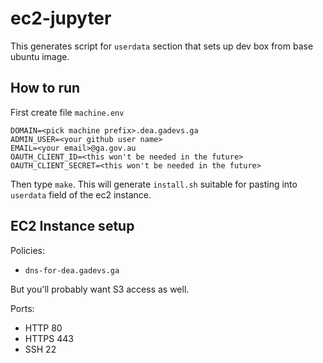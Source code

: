 # ec2-jupyter

This generates script for `userdata` section that sets up dev box from base ubuntu image.


## How to run

First create file `machine.env`

```
DOMAIN=<pick machine prefix>.dea.gadevs.ga
ADMIN_USER=<your github user name>
EMAIL=<your email>@ga.gov.au
OAUTH_CLIENT_ID=<this won't be needed in the future>
OAUTH_CLIENT_SECRET=<this won't be needed in the future>
```

Then type `make`. This will generate `install.sh` suitable for pasting into `userdata` field of the ec2 instance.

## EC2 Instance setup

Policies:

- `dns-for-dea.gadevs.ga`

But you'll probably want S3 access as well.

Ports:

- HTTP 80
- HTTPS 443
- SSH 22
